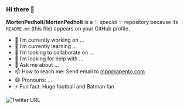 ### Hi there 👋


**MortenPedholt/MortenPedholt** is a ✨ _special_ ✨ repository because its `README.md` (this file) appears on your GitHub profile.

- 🔭 I’m currently working on ...
- 🌱 I’m currently learning ...
- 👯 I’m looking to collaborate on ...
- 🤔 I’m looking for help with ...
- 💬 Ask me about ...
- 📫 How to reach me: Send email to mpp@apento.com
- 😄 Pronouns: ...
- ⚡ Fun fact: Huge football and Batman fan

<img alt="Twitter URL" src="https://img.shields.io/twitter/url?style=social&url=https%3A%2F%2Ftwitter.com%2FMortenPedholt">
